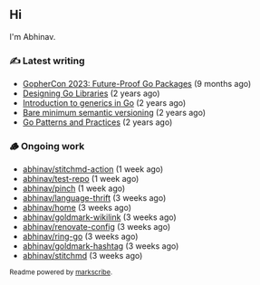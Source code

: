 ## Hi

I'm Abhinav.

### ✍️ Latest writing


- [GopherCon 2023: Future-Proof Go Packages](https://abhinavg.net/2023/09/27/future-proof-packages/) (9 months ago)
- [Designing Go Libraries](https://abhinavg.net/2022/12/06/designing-go-libraries/) (2 years ago)
- [Introduction to generics in Go](https://abhinavg.net/2022/11/23/generics-intro/) (2 years ago)
- [Bare minimum semantic versioning](https://abhinavg.net/2022/11/07/semver/) (2 years ago)
- [Go Patterns and Practices](https://abhinavg.net/2022/09/19/go-patterns-and-practices-talk/) (2 years ago)

### 🪵 Ongoing work


- [abhinav/stitchmd-action](https://github.com/abhinav/stitchmd-action) (1 week ago)
- [abhinav/test-repo](https://github.com/abhinav/test-repo) (1 week ago)
- [abhinav/pinch](https://github.com/abhinav/pinch) (1 week ago)
- [abhinav/language-thrift](https://github.com/abhinav/language-thrift) (3 weeks ago)
- [abhinav/home](https://github.com/abhinav/home) (3 weeks ago)
- [abhinav/goldmark-wikilink](https://github.com/abhinav/goldmark-wikilink) (3 weeks ago)
- [abhinav/renovate-config](https://github.com/abhinav/renovate-config) (3 weeks ago)
- [abhinav/ring-go](https://github.com/abhinav/ring-go) (3 weeks ago)
- [abhinav/goldmark-hashtag](https://github.com/abhinav/goldmark-hashtag) (3 weeks ago)
- [abhinav/stitchmd](https://github.com/abhinav/stitchmd) (3 weeks ago)

<sub>Readme powered by [markscribe](https://github.com/muesli/markscribe).</sub>
